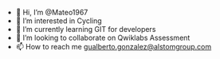 - 👋 Hi, I’m @Mateo1967
- 👀 I’m interested in Cycling
- 🌱 I’m currently learning GIT for developers
- 💞️ I’m looking to collaborate on Qwiklabs Assessment
- 📫 How to reach me gualberto.gonzalez@alstomgroup.com

<!---
Mateo1967/Mateo1967 is a ✨ special ✨ repository because its `README.md` (this file) appears on your GitHub profile.
You can click the Preview link to take a look at your changes.
--->
